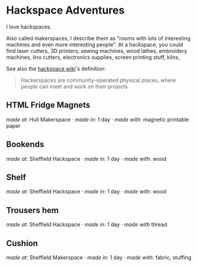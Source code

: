 # Hackspace Adventures

<word-count parent=".markdown-body"></word-count>

I love hackspaces.

Also called makerspaces, I describe them as "rooms with lots of interesting machines and even more interesting people". At a hackspace, you could find laser cutters, 3D printers, sewing machines, wood lathes, embroidery machines, lino cutters, electronics supplies, screen printing stuff, kilns,

See also the [hackspace wiki][HackerspaceWiki]'s definition:

> Hackerspaces are community-operated physical places, where people can meet and work on their projects.

## HTML Fridge Magnets

<figcaption>

*made at*: Hull Makerspace · *made in*: 1 day · *made with*: magnetic printable paper

</figcaption>

<fridge-magnets-model></fridge-magnets-model>

## Bookends

<figcaption>

*made at*: Sheffield Hackspace · *made in*: 1 day · *made with*: wood

</figcaption>

<bookend-model></bookend-model>

## Shelf

<figcaption>

*made at*: Sheffield Hackspace · *made in*: 1 day · *made with*: wood

</figcaption>

<shelf-model></shelf-model>

## Trousers hem

<figcaption>

*made at*: Sheffield Hackspace · *made in*: 1 day · *made with* thread

</figcaption>

<trousers-model></trousers-model>

## Cushion

<figcaption>

*made at*: Sheffield Makerspace · *made in*: 1 day · *made with*: fabric, stuffing

</figcaption>

<cushion-model></cushion--model>

[HackerspaceWiki]: https://wiki.hackerspaces.org/
